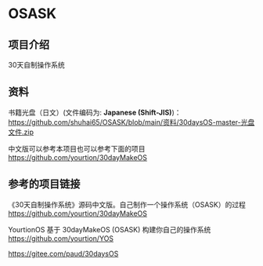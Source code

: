 # OSASK

## 项目介绍

30天自制操作系统

## 资料

书籍光盘（日文）(文件编码为: **Japanese (Shift-JIS)**)：
 https://github.com/shuhai65/OSASK/blob/main/资料/30daysOS-master-光盘文件.zip 

中文版可以参考本项目也可以参考下面的项目
https://github.com/yourtion/30dayMakeOS

## 参考的项目链接

《30天自制操作系统》源码中文版。自己制作一个操作系统（OSASK）的过程
https://github.com/yourtion/30dayMakeOS

YourtionOS 基于 30dayMakeOS (OSASK) 构建你自己的操作系统
https://github.com/yourtion/YOS

https://gitee.com/paud/30daysOS

